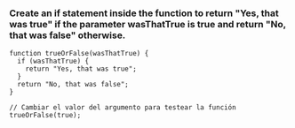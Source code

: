 ### Create an if statement inside the function to return "Yes, that was true" if the parameter wasThatTrue is true and return "No, that was false" otherwise.
  
``` 
function trueOrFalse(wasThatTrue) {  
  if (wasThatTrue) {
    return "Yes, that was true";
  }
  return "No, that was false";
}

// Cambiar el valor del argumento para testear la función
trueOrFalse(true);
```
